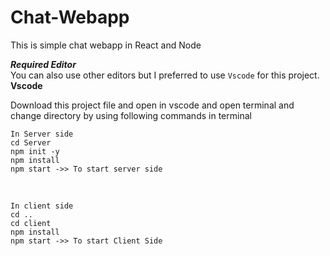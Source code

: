 # Chat-Webapp
This is simple chat webapp in React and Node<br />


**_Required Editor_**<br />
You can also use other editors but I preferred to use `Vscode` for this project.<br />
**Vscode**


Download this project file and open in vscode and open terminal and change directory by using following commands in terminal
<br />
```
In Server side
cd Server
npm init -y
npm install 
npm start ->> To start server side
```
<br />

```
In client side
cd ..
cd client
npm install
npm start ->> To start Client Side
```

